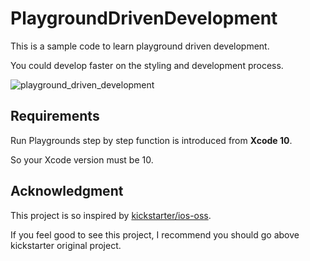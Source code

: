 # PlaygroundDrivenDevelopment
This is a sample code to learn playground driven development.

You could develop faster on the styling and development process.

![playground_driven_development](https://user-images.githubusercontent.com/8536870/44628989-384abf00-a984-11e8-956c-0a5e85e51850.gif)

## Requirements
Run Playgrounds step by step function is introduced from **Xcode 10**.

So your Xcode version must be 10.

## Acknowledgment
This project is so inspired by [kickstarter/ios-oss](https://github.com/kickstarter/ios-oss).

If you feel good to see this project, I recommend you should go above kickstarter original project.
